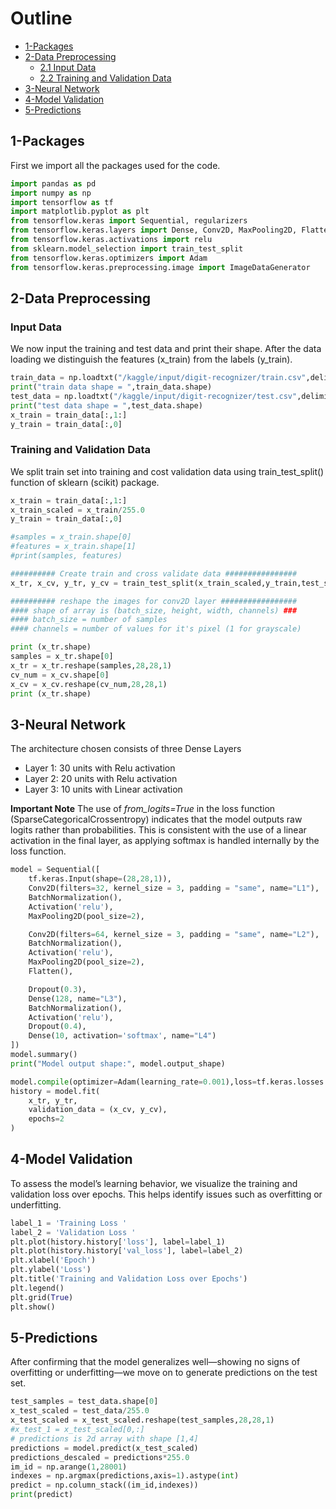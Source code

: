 # Outline
- [1-Packages](#1-packages)
- [2-Data Preprocessing](#2-data-preprocessing)
  - [2.1 Input Data](#4.1)
  - [2.2 Training and Validation Data](#4.1)
- [3-Neural Network](#3-softmax-function)
- [4-Model Validation](#4)
- [5-Predictions](#4)

## 1-Packages
First we import all the packages used for the code.

``` python
import pandas as pd
import numpy as np
import tensorflow as tf
import matplotlib.pyplot as plt
from tensorflow.keras import Sequential, regularizers
from tensorflow.keras.layers import Dense, Conv2D, MaxPooling2D, Flatten, Activation, BatchNormalization, Dropout
from tensorflow.keras.activations import relu
from sklearn.model_selection import train_test_split
from tensorflow.keras.optimizers import Adam
from tensorflow.keras.preprocessing.image import ImageDataGenerator
```

## 2-Data Preprocessing
### Input Data
We now input the training and test data and print their shape. After the data loading we distinguish the features (x_train) from the labels (y_train).

```python
train_data = np.loadtxt("/kaggle/input/digit-recognizer/train.csv",delimiter=",",skiprows=1)  
print("train data shape = ",train_data.shape)
test_data = np.loadtxt("/kaggle/input/digit-recognizer/test.csv",delimiter=",",skiprows=1)    
print("test data shape = ",test_data.shape)
x_train = train_data[:,1:]
y_train = train_data[:,0]
```

### Training and Validation Data
We split train set into training and cost validation data using train_test_split() function of sklearn (scikit) package.

```python
x_train = train_data[:,1:]
x_train_scaled = x_train/255.0
y_train = train_data[:,0]

#samples = x_train.shape[0]
#features = x_train.shape[1]
#print(samples, features)

########## Create train and cross validate data ################
x_tr, x_cv, y_tr, y_cv = train_test_split(x_train_scaled,y_train,test_size=0.20, random_state=1)

########## reshape the images for conv2D layer #################
#### shape of array is (batch_size, height, width, channels) ###
#### batch_size = number of samples
#### channels = number of values for it's pixel (1 for grayscale)

print (x_tr.shape)
samples = x_tr.shape[0]
x_tr = x_tr.reshape(samples,28,28,1)
cv_num = x_cv.shape[0]
x_cv = x_cv.reshape(cv_num,28,28,1)
print (x_tr.shape)
```

## 3-Neural Network
The architecture chosen consists of three Dense Layers
- Layer 1: 30 units with Relu activation
- Layer 2: 20 units with Relu activation
- Layer 3: 10 units with Linear activation

**Important Note** The use of *from_logits=True* in the loss function (SparseCategoricalCrossentropy) indicates that the model outputs raw logits rather than probabilities. This is consistent with the use of a linear activation in the final layer, as applying softmax is handled internally by the loss function.

```python
model = Sequential([
    tf.keras.Input(shape=(28,28,1)),
    Conv2D(filters=32, kernel_size = 3, padding = "same", name="L1"),
    BatchNormalization(),
    Activation('relu'),
    MaxPooling2D(pool_size=2),

    Conv2D(filters=64, kernel_size = 3, padding = "same", name="L2"),
    BatchNormalization(),
    Activation('relu'),
    MaxPooling2D(pool_size=2),
    Flatten(),

    Dropout(0.3),
    Dense(128, name="L3"),
    BatchNormalization(),
    Activation('relu'),
    Dropout(0.4),
    Dense(10, activation='softmax', name="L4")
])
model.summary()
print("Model output shape:", model.output_shape)

model.compile(optimizer=Adam(learning_rate=0.001),loss=tf.keras.losses.SparseCategoricalCrossentropy(),metrics=['accuracy'])
history = model.fit(
   	x_tr, y_tr,
   	validation_data = (x_cv, y_cv),
   	epochs=2
)
```

## 4-Model Validation
To assess the model’s learning behavior, we visualize the training and validation loss over epochs. This helps identify issues such as overfitting or underfitting.

```python
label_1 = 'Training Loss '
label_2 = 'Validation Loss '
plt.plot(history.history['loss'], label=label_1)
plt.plot(history.history['val_loss'], label=label_2)
plt.xlabel('Epoch')
plt.ylabel('Loss')
plt.title('Training and Validation Loss over Epochs')
plt.legend()
plt.grid(True)
plt.show()
```

## 5-Predictions
After confirming that the model generalizes well—showing no signs of overfitting or underfitting—we move on to generate predictions on the test set.

```python
test_samples = test_data.shape[0]
x_test_scaled = test_data/255.0
x_test_scaled = x_test_scaled.reshape(test_samples,28,28,1)
#x_test_1 = x_test_scaled[0,:]
# predictions is 2d array with shape [1,4]
predictions = model.predict(x_test_scaled)
predictions_descaled = predictions*255.0
im_id = np.arange(1,28001)
indexes = np.argmax(predictions,axis=1).astype(int)
predict = np.column_stack((im_id,indexes))
print(predict)
```

